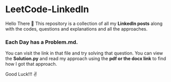 # LeetCode-LinkedIn
Hello There 👋
This repository is a collection of all my **LinkedIn posts** along with the codes, questions and explanations and all the approaches.

### Each Day has a Problem.md.
You can visit the link in that file and try solving that question.
You can view the **Solution.py** and read my approach using the **pdf or the docx link** to find how I got that approach.

Good Luck!!! ✌
